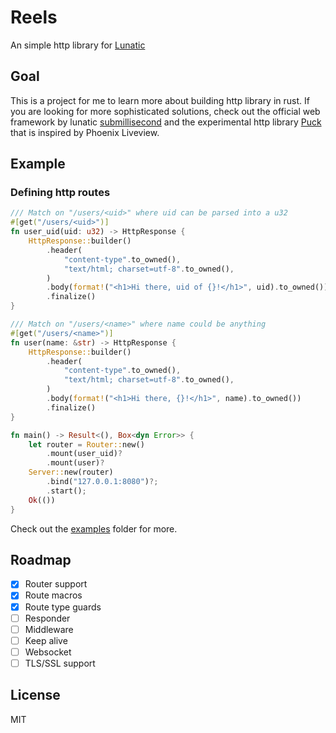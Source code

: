 # Reels

An simple http library for [Lunatic](https://github.com/lunatic-solutions/lunatic)

## Goal

This is a project for me to learn more about building http library in rust. If you are looking for more sophisticated solutions, check out the official web framework by lunatic [submillisecond](https://github.com/lunatic-solutions/submillisecond) and the experimental http library [Puck](https://github.com/puck-rs/puck) that is inspired by Phoenix Liveview.

## Example

### Defining http routes

```rust
/// Match on "/users/<uid>" where uid can be parsed into a u32
#[get("/users/<uid>")]
fn user_uid(uid: u32) -> HttpResponse {
    HttpResponse::builder()
        .header(
            "content-type".to_owned(),
            "text/html; charset=utf-8".to_owned(),
        )
        .body(format!("<h1>Hi there, uid of {}!</h1>", uid).to_owned())
        .finalize()
}

/// Match on "/users/<name>" where name could be anything
#[get("/users/<name>")]
fn user(name: &str) -> HttpResponse {
    HttpResponse::builder()
        .header(
            "content-type".to_owned(),
            "text/html; charset=utf-8".to_owned(),
        )
        .body(format!("<h1>Hi there, {}!</h1>", name).to_owned())
        .finalize()
}

fn main() -> Result<(), Box<dyn Error>> {
    let router = Router::new()
        .mount(user_uid)?
        .mount(user)?
    Server::new(router)
        .bind("127.0.0.1:8080")?;
        .start();
    Ok(())
}
```

Check out the [examples](/examples) folder for more.

## Roadmap

- [x] Router support
- [x] Route macros
- [x] Route type guards
- [ ] Responder
- [ ] Middleware
- [ ] Keep alive
- [ ] Websocket
- [ ] TLS/SSL support

## License

MIT
